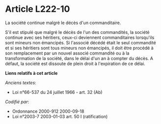 # Article L222-10

La société continue malgré le décès d'un commanditaire.

S'il est stipulé que malgré le décès de l'un des commandités, la société continue avec ses héritiers, ceux-ci deviennent
commanditaires lorsqu'ils sont mineurs non émancipés. Si l'associé décédé était le seul commandité et si ses héritiers sont
tous mineurs non émancipés, il doit être procédé à son remplacement par un nouvel associé commandité ou à la transformation
de la société, dans le délai d'un an à compter du décès. A défaut, la société est dissoute de plein droit à l'expiration de
ce délai.

**Liens relatifs à cet article**

_Anciens textes_:

  - Loi n°66-537 du 24 juillet 1966 - art. 32 (Ab)

_Codifié par_:

  - Ordonnance 2000-912 2000-09-18
  - Loi n°2003-7 2003-01-03 art. 50 I (ratification)
